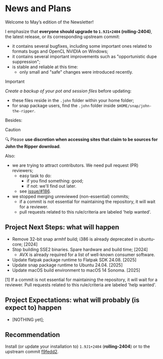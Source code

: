 # News and Plans

Welcome to May’s edition of the Newsletter!

I emphasize that **everyone should upgrade to `1.9J1+2404` (rolling-2404)**, the latest release, or its corresponding upstream commit:

- it contains several bugfixes, including some important ones related to formats bugs and OpenCL NVIDIA on Windows;
- it contains several important improvements such as "opportunistic dupe suppression";
- is stable and reliable at this time:
  - only small and "safe" changes were introduced recently.

> [!IMPORTANT]
>
> _Create a backup of your pot and session files_ before updating:
>
> - these files reside in the `.john` folder within your home folder;
> - for snap package users, find the `.john` folder inside `$HOME/snap/john-the-ripper`.

Besides:

> [!CAUTION]
>
> 🔍 Please **use discretion when accessing sites that claim to be sources for John the Ripper download**.

Also:

- we are trying to attract contributors. We need pull request (PR) reviewers;
  - easy task to do:
    - if you find something: good;
    - if not: we'll find out later.
  - see [issue/#186](https://github.com/openwall/john-packages/issues/186).
- we stopped merging unreviewed (non-essential) commits;
  - if a commit is not essential for maintaining the repository, it will wait for a reviewer.
  - pull requests related to this rule/criteria are labeled 'help wanted'.

## Project Next Steps: what will happen

- Remove 32-bit snap armhf build; i386 is already deprecated in ubuntu-core; [2024]
- Stop building SSE2 binaries. Spare hardware and build time; [2024]
  - AVX is already required for a list of well-known consumer software.
- Update flatpak package runtime to Flatpak SDK 24.08. [2025]
- Update snap package runtime to Ubuntu 24.04. [2025]
- Update macOS build environment to macOS 14 Sonoma. [2025]

[1] If a commit is not essential for maintaining the repository, it will wait for a reviewer.
Pull requests related to this rule/criteria are labeled 'help wanted'.

## Project Expectations: what will probably (is expect to) happen

- [NOTHING yet];

## Recommendation

Install (or update your installation to) `1.9J1+2404` (**rolling-2404**) or to the upstream commit
[f9fedd2](https://github.com/openwall/john/commit/f9fedd238b0b1d69181c1fef033b85c787e96e57).
